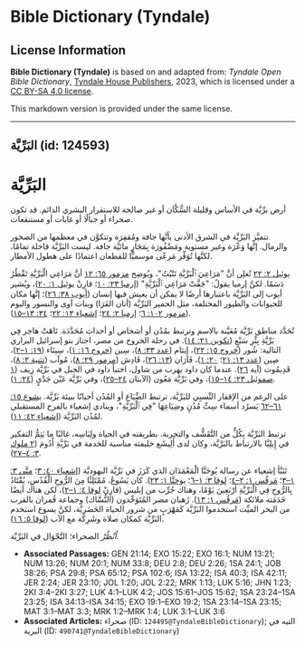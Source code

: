 # Bible Dictionary (Tyndale)

## License Information

**Bible Dictionary (Tyndale)** is based on and adapted from: _Tyndale Open Bible Dictionary_, [Tyndale House Publishers](https://tyndaleopenresources.com/), 2023, which is licensed under a [CC BY-SA 4.0 license](https://creativecommons.org/licenses/by-sa/4.0/legalcode.en).

This markdown version is provided under the same license.



--------------------------------

## البَرِّيَّة (id: 124593)

البَرِّيَّة
===========

أرض برِّيَّة في الأساس وقليلة السُّكَّان أو غير صالحة للاستقرار البشري الدائم. قد تكون صحراء أو جبالًا أو غابات أو مستنقعات.

تتميَّز البَرِّيَّة في الشرق الأدنى بأنَّها جافة ومُقفِرَة وتتكوَّن في معظمها من الصخور والرمال. إنَّها وَعْرَة وغير مستوية ومَضْفُورَة بِمَجَارٍ مائيَّة جافة. ليست البَرِّيَّة قاحلة تمامًا، لكنَّها تُوَفِّر مَرعًى موسميًّا للقطعان اعتمادًا على هطول الأمطار.

[يوئيل ٢: ٢٢](https://ref.ly/Joel2:22) تُعلِن أنَّ "مَرَاعِيَ ٱلْبَرِّيَّةِ تَنْبُتُ"، ويُوضِح [مزمور ٦٥: ١٢](https://ref.ly/Ps65:12) أنَّ مَرَاعِي الْبَرِّيَّةِ تَقْطُرُ دَسَمًا. لكنَّ إرميا يقولُ: "جَفَّتْ مَرَاعِي ٱلْبَرِّيَّةِ" ([إرميا ٢٣: ١٠](https://ref.ly/Jer23:10)؛ قارِنْ [يوئيل ١: ٢٠](https://ref.ly/Joel1:20))، ويُشير أيوب إلى البَرِّيَّة باعتبارها أرضًا لا يمكن أن يعيش فيها إنسان ([أيوب ٣٨: ٢٦](https://ref.ly/Job38:26))؛ إنَّها مكان للحيوانات والطيور المختلفة، مثل الحمير البَرِّيَّة (أتان الفَرَا) وبنات آوى والنسور والبوم ([مزمور ١٠٢: ٦](https://ref.ly/Ps102:6)؛ [إرميا ٢: ٢٤](https://ref.ly/Jer2:24)؛ [إشعياء ١٣: ٢٢](https://ref.ly/Isa13:22)؛ [٣٤: ١٣–١٥](https://ref.ly/Isa34:13-Isa34:15)).

تُحَدَّد مناطق بَرِّيَّة مُعَيَّنة بالاسم وترتبط بمُدُن أو أشخاص أو أحداث مُحَدَّدَة. تَاهَتْ هاجر فِي بَرِّيَّةِ بِئْرِ سَبْعٍ ([تكوين ٢١: ١٤](https://ref.ly/Gen21:14)). في رحلة الخروج من مصر، اجتاز بنو إسرائيل البراري التالية: شُور ([خروج ١٥: ٢٢](https://ref.ly/Exod15:22))، إِيثام ([عدد ٣٣: ٨](https://ref.ly/Num33:8))، سِين ([خروج ١٦: ١](https://ref.ly/Exod16:1))، سِينَاء ([١٩: ١–٢](https://ref.ly/Exod19:1-Exod19:2))، صِين ([عدد ١٣: ٢١](https://ref.ly/Num13:21)؛ [٢٠: ١](https://ref.ly/Num20:1))، فَارَان ([١٣: ٢٦](https://ref.ly/Num13:26))، قَادِش ([مزمور ٢٩: ٨](https://ref.ly/Ps29:8))، مُوآب ([تثنية ٢: ٨](https://ref.ly/Deut2:8))، قَدِيمُوت (آية [٢٦](https://ref.ly/Deut2:26)). عندما كان داود يهرب من شاول، اختبأ داود في الجبل في بَرِّيَّة زِيف ([١ صموئيل ٢٣: ١٤–١٥](https://ref.ly/1Sam23:14-1Sam23:15))، وفي بَرِّيَّة مَعُون (الآيتان [٢٤–٢٥](https://ref.ly/1Sam23:24-1Sam23:25))، وفي بَرِّيَّة عَيْن جَدْيٍ ([٢٤: ١](https://ref.ly/1Sam24:1)).

على الرغم من الإقفار النِّسبِي للبَرِّيَّة، ترتبط الضِّيَاع أو المُدُن أحيانًا ببيئة بَرِّيَّة. [يشوع ١٥: ٦١–٦٢](https://ref.ly/Josh15:61-Josh15:62) يَسرُد أسماء سِتِّ مُدُنٍ وضِيَاعِهَا "فِي ٱلْبَرِّيَّةِ"، وينادي إشعياء بالفرح المستقبلي لمُدُن البَرِّيَّة ([إشعياء ٤٢: ١١](https://ref.ly/Isa42:11)).

ترتبط البَرِّيَّة بِكُلٍّ من التَّقَشُّف والتجربة. بطريقته في الحياة ولِبَاسِه، غالبًا ما يَتِمُّ التفكير في إِيلِيَّا بالارتباط بالبَرَّيَّة، وكان لدى أَلِيشَع خليفته مناسبة للخدمة في بَرِّيَّةِ أَدُومَ ([٢ ملوك ٣: ٤–٢٧](https://ref.ly/2Kgs3:4-2Kgs3:27)).

تَنَبَّأ إشعياء عن رسالة يُوحَنَّا الْمَعْمَدَان الذي كَرَزَ في بَرِّيَّة اليهوديَّة ([إشعياء ٤٠: ٣](https://ref.ly/Isa40:3)؛ [متَّى ٣: ١–٣](https://ref.ly/Matt3:1-Matt3:3)؛ [مَرقُس ١: ٢–٤](https://ref.ly/Mark1:2-Mark1:4)؛ [لوقا ٣: ١–٦](https://ref.ly/Luke3:1-Luke3:6)؛ [يوحنَّا ١: ٢٣](https://ref.ly/John1:23)). كان يَسُوعُ، مُمْتَلِئًا مِنَ الرُّوحِ الْقُدُسِ، يُقْتَادُ بِالرُّوحِ فِي الْبَرِّيَّةِ أَرْبَعِينَ يَوْمًا، وهناك جُرِّب من إبليس (قارِنْ [لوقا ٤: ١–٢](https://ref.ly/Luke4:1-Luke4:2))، لكن هناك أيضًا خَدَمَته ملائكة ([مَرقُس ١: ١٣](https://ref.ly/Mark1:13)). رُهبان مصر المُتَوَحِّدون (النُّسَّاك) وجماعة قُمران بالقرب من البحر الميِّت استخدموا البَرِّيَّة كَمَهْرَبٍ من شرور الحياة الحَضَرِيَّة، لكنَّ يسوع استخدم البَرِّيَّة كمكان صلاة وشَرِكَة مع الآب ([لوقا ٥: ١٦](https://ref.ly/Luke5:16)).

*اُنْظُرْ* الصحراء؛ التَّجْوَال في البَرِّيَّة.

* **Associated Passages:** GEN 21:14; EXO 15:22; EXO 16:1; NUM 13:21; NUM 13:26; NUM 20:1; NUM 33:8; DEU 2:8; DEU 2:26; 1SA 24:1; JOB 38:26; PSA 29:8; PSA 65:12; PSA 102:6; ISA 13:22; ISA 40:3; ISA 42:11; JER 2:24; JER 23:10; JOL 1:20; JOL 2:22; MRK 1:13; LUK 5:16; JHN 1:23; 2KI 3:4–2KI 3:27; LUK 4:1–LUK 4:2; JOS 15:61–JOS 15:62; 1SA 23:24–1SA 23:25; ISA 34:13–ISA 34:15; EXO 19:1–EXO 19:2; 1SA 23:14–1SA 23:15; MAT 3:1–MAT 3:3; MRK 1:2–MRK 1:4; LUK 3:1–LUK 3:6
* **Associated Articles:** صحراء (ID: `124495@TyndaleBibleDictionary`); التيه في البرية (ID: `490741@TyndaleBibleDictionary`)

